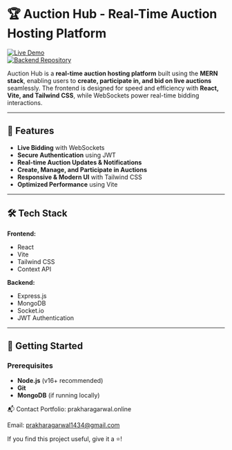 # 🏆 Auction Hub - Real-Time Auction Hosting Platform

[![Live Demo](https://img.shields.io/badge/Live%20Demo-Auction%20Hub-blue?style=flat&logo=vercel)](https://auction-app-frontend-virid.vercel.app)  
[![Backend Repository](https://img.shields.io/badge/Backend%20Repo-Click%20Here-orange?style=flat&logo=github)](https://github.com/prwkhar/auction-app)

Auction Hub is a **real-time auction hosting platform** built using the **MERN stack**, enabling users to **create, participate in, and bid on live auctions** seamlessly. The frontend is designed for speed and efficiency with **React, Vite, and Tailwind CSS**, while WebSockets power real-time bidding interactions.

---

## 🚀 Features

- **Live Bidding** with WebSockets  
- **Secure Authentication** using JWT  
- **Real-time Auction Updates & Notifications**  
- **Create, Manage, and Participate in Auctions**  
- **Responsive & Modern UI** with Tailwind CSS  
- **Optimized Performance** using Vite  

---

## 🛠️ Tech Stack

**Frontend:**  
- React  
- Vite  
- Tailwind CSS  
- Context API  

**Backend:**  
- Express.js  
- MongoDB  
- Socket.io  
- JWT Authentication  

---

## 🎯 Getting Started

### Prerequisites
- **Node.js** (v16+ recommended)
- **Git**
- **MongoDB** (if running locally)

📬 Contact
Portfolio: prakharagarwal.online

Email: prakharagarwal1434@gmail.com

If you find this project useful, give it a ⭐!
